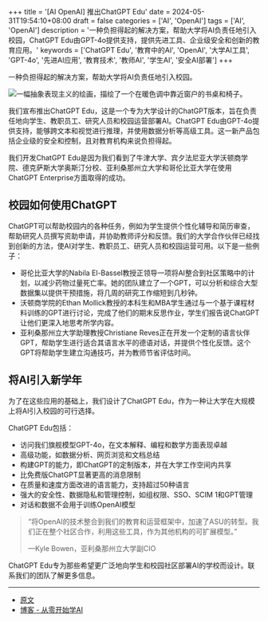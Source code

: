 +++
title = '[AI OpenAI] 推出ChatGPT Edu'
date = 2024-05-31T19:54:10+08:00
draft = false
categories = ['AI', 'OpenAI']
tags = ['AI', 'OpenAI']
description = '一种负担得起的解决方案，帮助大学将AI负责任地引入校园，ChatGPT Edu由GPT-4o提供支持，提供先进工具、企业级安全和创新的教育应用。'
keywords = ['ChatGPT Edu', '教育中的AI', 'OpenAI', '大学AI工具', 'GPT-4o', '先进AI应用', '教育技术', '教师AI', '学生AI', '安全AI部署']
+++

一种负担得起的解决方案，帮助大学将AI负责任地引入校园。

![一幅抽象表现主义的绘画，描绘了一个在暖色调中靠近窗户的书桌和椅子。](https://images.ctfassets.net/kftzwdyauwt9/1qCEfO78yhwFeaBFu3kCd6/b57a627f10f4a353443994ed06453056/ChatGPT_Education.png?w=1920&q=90&fm=webp)

我们宣布推出ChatGPT Edu，这是一个专为大学设计的ChatGPT版本，旨在负责任地向学生、教职员工、研究人员和校园运营部署AI。ChatGPT Edu由GPT-4o提供支持，能够跨文本和视觉进行推理，并使用数据分析等高级工具。这一新产品包括企业级的安全和控制，且对教育机构来说负担得起。

我们开发ChatGPT Edu是因为我们看到了牛津大学、宾夕法尼亚大学沃顿商学院、德克萨斯大学奥斯汀分校、亚利桑那州立大学和哥伦比亚大学在使用ChatGPT Enterprise方面取得的成功。

## 校园如何使用ChatGPT
ChatGPT可以帮助校园内的各种任务，例如为学生提供个性化辅导和简历审查，帮助研究人员撰写资助申请，并协助教师评分和反馈。我们的大学合作伙伴已经找到创新的方法，使AI对学生、教职员工、研究人员和校园运营可用。以下是一些例子：

- 哥伦比亚大学的Nabila El-Bassel教授正领导一项将AI整合到社区策略中的计划，以减少药物过量死亡率。她的团队建立了一个GPT，可以分析和综合大型数据集以提供干预措施，将几周的研究工作缩短到几秒钟。
- 沃顿商学院的Ethan Mollick教授的本科生和MBA学生通过与一个基于课程材料训练的GPT进行讨论，完成了他们的期末反思作业，学生们报告说ChatGPT让他们更深入地思考所学内容。
- 亚利桑那州立大学助理教授Christiane Reves正在开发一个定制的语言伙伴GPT，帮助学生进行适合其语言水平的德语对话，并提供个性化反馈。这个GPT将帮助学生建立沟通技巧，并为教师节省评估时间。

## 将AI引入新学年
为了在这些应用的基础上，我们设计了ChatGPT Edu，作为一种让大学在大规模上将AI引入校园的可行选择。

ChatGPT Edu包括：

- 访问我们旗舰模型GPT-4o，在文本解释、编程和数学方面表现卓越
- 高级功能，如数据分析、网页浏览和文档总结
- 构建GPT的能力，即ChatGPT的定制版本，并在大学工作空间内共享
- 比免费版ChatGPT显著更高的消息限制
- 在质量和速度方面改进的语言能力，支持超过50种语言
- 强大的安全性、数据隐私和管理控制，如组权限、SSO、SCIM 1和GPT管理
- 对话和数据不会用于训练OpenAI模型

> “将OpenAI的技术整合到我们的教育和运营框架中，加速了ASU的转型。我们正在整个社区合作，利用这些工具，作为其他机构的可扩展模型。”
>
> —Kyle Bowen，亚利桑那州立大学副CIO

ChatGPT Edu专为那些希望更广泛地向学生和校园社区部署AI的学校而设计。联系我们的团队了解更多信息。

---

- [原文](https://openai.com/index/introducing-chatgpt-edu/)
- [博客 - 从零开始学AI](https://blog.aihub2022.top/post/ai-openai-introducing-chatgpt-edu/)
<!-- - [公众号 - 从零开始学AI](...) -->
<!-- - [CSDN - 从零开始学AI](...) -->
<!-- - [掘金 - 从零开始学AI](...) -->
<!-- - [知乎 - 从零开始学AI](...) -->
<!-- - [阿里云 - 从零开始学AI](...) -->
<!-- - [腾讯云 - 从零开始学AI](...) -->